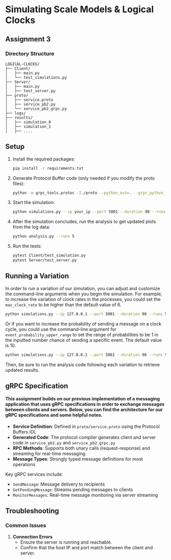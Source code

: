 # Simulating Scale Models & Logical Clocks
## Assignment 3
### Directory Structure
```
LOGICAL-CLOCKS/
├── Client/
│   ├── main.py
│   └── test_simulations.py
├── Server/
│   ├── main.py
│   ├── test_server.py
├── proto/
│   ├── service.proto
│   ├── service_pb2.py
│   └── service_pb2_grpc.py
├── logs/
├── results/
│   ├── simulation_0
│   ├── simulation_1
│   ├── ....

```
## Setup
1. Install the required packages:
    ```bash 
    pip install -r requirements.txt
    ```

2. Generate Protocol Buffer code (only needed if you modify the proto files):
   ```bash
   python -m grpc_tools.protoc -I./proto --python_out=. --grpc_python_out=. ./proto/service.proto
   ```

3. Start the simulation:
   ```bash
   python simulations.py --ip your_ip --port 5001 --duration 90 --runs 5
   ```

4. After the simulation concludes, run the analysis to get updated plots from the log data:
   ```bash
   python analysis.py --runs 5
   ```

5. Run the tests:
   ```bash
   pytest Client/test_simulation.py
   pytest Server/test_server.py
   ```

## Running a Variation
In order to run a variation of our simulation, you can adjust and customize the command-line arguments when you
begin the simulation. For example, to increase the variation of clock rates in the processes, you could set the
`max_clock_rate` to be higher than the default value of 6.
```bash
python simulations.py --ip 127.0.0.1 --port 5001 --duration 90 --runs 5 --max_clock_rate 30
```

Or if you want to increase the probability of sending a message on a clock cycle, you could use the
command-line argument for `event_probability_upper_range` to set the range of probabilities to be 1 in the inputted
number chance of sending a specific event. The default value is 10.
```bash
python simulations.py --ip 127.0.0.1 --port 5001 --duration 90 --runs 5 --event_probability_upper_range 5
```

Then, be sure to run the analysis code following each variation to retrieve updated results.

## gRPC  Specification
#### This assignment builds on our previous implementation of a messaging application that uses gRPC specifications in order to exchange messages between clients and servers. Below, you can find the architecture for our gRPC specifications and some helpful notes.

- **Service Definition**: Defined in `proto/service.proto` using the Protocol Buffers IDL
- **Generated Code**: The protocol compiler generates client and server code in `service_pb2.py` and `service_pb2_grpc.py`
- **RPC Methods**: Supports both unary calls (request-response) and streaming for real-time messaging
- **Message Types**: Strongly typed message definitions for most operations

Key gRPC services include:
- `SendMessage`: Message delivery to recipients
- `GetPendingMessage`: Streams pending messages to clients
- `MonitorMessages`: Real-time message monitoring via server streaming

## Troubleshooting

### Common Issues

1. **Connection Errors**
   - Ensure the server is running and reachable.
   - Confirm that the host IP and port match between the client and server.